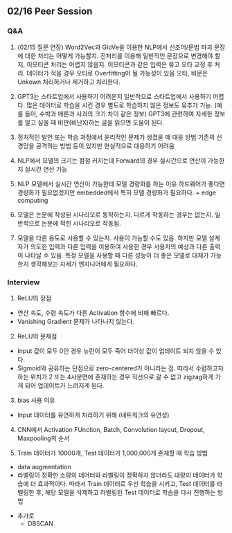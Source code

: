 ## 02/16 Peer Session

### Q&A
1. (02/15 질문 연장) Word2Vec과 GloVe을 이용한 NLP에서 신조어/문법 파괴 문장에 대한 처리는 어떻게 가능할지. 전처리를 이용해 일반적인 문장으로 변경해야 할 지, 이모티콘 처리는 어렵지 않을지.
    이모티콘과 같은 입력은 묶고 오타 교정 후 처리. 데이터가 적을 경우 오타로 Overfitting이 될 가능성이 있음
    오타, 비문은 Unkown 처리하거나 제거하고 처리한다.

2. GPT3는 스타트업에서 사용하기 어려운지
    일반적으로 스타트업에서 사용하기 어렵다. 많은 데이터로 학습을 시킨 경우 별도로 학습하지 않은 정보도 유추가 가능. (예를 들어, 수박과 메론과 사과의 크기 차이 같은 정보)
    GPT3에 관련하여 자세한 정보를 알고 싶을 때 비판(비난X)하는 글을 읽으면 도움이 된다.
    
3. 정치적인 발언 또는 학습 과정에서 윤리적인 문제가 생겼을 때 대응 방법
    기존의 신경망을 공격하는 방법 등이 있지만 현실적으로 대응하기 어려움
    
4. NLP에서 모델의 크기는 점점 커지는데 Forward의 경우 실시간으로 연산이 가능한지
    실시간 연산 가능

5. NLP 모델에서 실시간 연산이 가능한데 모델 경량화를 하는 이유
    하드웨어가 좋다면 경량화가 필요없겠지만 embedded에서 특히 모델 경량화가 필요하다. + edge computing
    
6. 모델은 논문에 작성된 시나리오로 동작하는지. 다르게 작동하는 경우는 없는지.
    일반적으로 논문에 적힌 시나리오로 작동됨.
    
7. 모델을 다른 용도로 사용할 수 있는지.
    사용이 가능할 수도 있음. 하지만 모델 설계자가 의도한 입력과 다른 입력을 이용하여 사용한 경우 사용자의 예상과 다른 출력이 나타날 수 있음.
    특정 모델을 사용할 때 다른 성능이 더 좋은 모델로 대체가 가능한지 생각해보는 자세가 엔지니어에게 필요하다.

### Interview
1. ReLU의 장점
  - 연산 속도, 수렴 속도가 다른 Activation 함수에 비해 빠르다.
  - Vanishing Gradient 문제가 나타나지 않는다.

2. ReLU의 문제점
  - Input 값이 모두 0인 경우 뉴런이 모두 죽어 더이상 값이 업데이트 되지 않을 수 있다.
  - Sigmoid와 공유하는 단점으로 zero-centered가 아니라는 점. 따라서 수렴하고자 하는 위치가 2 또는 4사분면에 존재하는 경우 직선으로 갈 수 없고 zigzag하게 가게 되어 업데이트가 느려지게 된다.

3. bias 사용 이유
  - Input 데이터를 유연하게 처리하기 위해 (네트워크의 유연성)
  
4. CNN에서 Activation FUnction, Batch, Convolution layout, Dropout, Maxpooling의 순서

5. Train 데이터가 10000개, Test 데이터가 1,000,000개 존재할 때 학습 방법
  - data augmentation
  - 라벨링이 정확한 소량의 데어터와 라벨링이 정확하지 않더라도 대량의 데이터가 학습에 더 효과적이다. 따라서 Train 데이터로 우선 학습을 시키고, Test 데이터를 라벨링한 후, 해당 모델을 삭제하고 라벨링된 Test 데이터로 학습을 다시 진행하는 방법
  
  
  
+ 추가로 
  - DBSCAN
